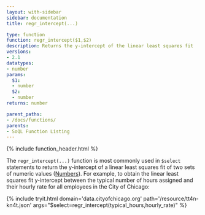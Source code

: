 ```yaml
---
layout: with-sidebar
sidebar: documentation
title: regr_intercept(...)

type: function
function: regr_intercept($1,$2)
description: Returns the y-intercept of the linear least squares fit 
versions:
- 2.1
datatypes:
- number
params:
  $1:
  - number
  $2:
  - number
returns: number

parent_paths: 
- /docs/functions/
parents: 
- SoQL Function Listing 
---
```


{% include function_header.html %}

The `regr_intercept(...)` function is most commonly used in `$select` statements to return the y-intercept of a linear least squares fit of two sets of numeric values ([Numbers](/docs/datatypes/number.html)). For example, to obtain the linear least squares fit y-intercept between the typical number of hours assigned and their hourly rate for all employees in the City of Chicago:

{% include tryit.html domain='data.cityofchicago.org' path='/resource/tt4n-kn4t.json' args="$select=regr_intercept(typical_hours,hourly_rate)" %}
